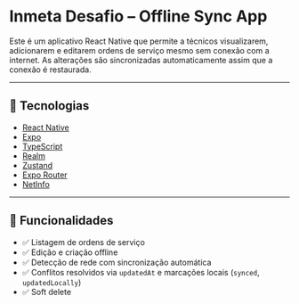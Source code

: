 # Inmeta Desafio – Offline Sync App

Este é um aplicativo React Native que permite a técnicos visualizarem, adicionarem e editarem ordens de serviço mesmo sem conexão com a internet. As alterações são sincronizadas automaticamente assim que a conexão é restaurada.

---

## 🧱 Tecnologias

- [React Native](https://reactnative.dev/)
- [Expo](https://expo.dev/)
- [TypeScript](https://www.typescriptlang.org/)
- [Realm](https://www.mongodb.com/docs/realm/sdk/react-native/)
- [Zustand](https://zustand-demo.pmnd.rs/)
- [Expo Router](https://expo.github.io/router/)
- [NetInfo](https://github.com/react-native-netinfo/react-native-netinfo)

---

## 🚀 Funcionalidades

- ✅ Listagem de ordens de serviço
- ✅ Edição e criação offline
- ✅ Detecção de rede com sincronização automática
- ✅ Conflitos resolvidos via `updatedAt` e marcações locais (`synced`, `updatedLocally`)
- ✅ Soft delete


```bash
